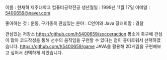 이름 : 현재혁
제주대학교 컴퓨터공학전공
생년월일 : 1999년 11월 17일
이메일 : 5400659@naver.com

좋아하는 것 : 운동, 구기종목
관심있는 분야 : C언어와 Java
장래희망 : 경찰

관심있는 저장소
https://github.com/h5400659/socceraction
평소에 축구에 관심이 많아 코드작성을 통해 선수의 움직임을 구현할 수 있다는 점이 흥미로워서 선택하였습니다.
https://github.com/h5400659/game
JAVA를 활용해 2D게임을 구현해보고 싶어서 선택하게 되었습니다.

